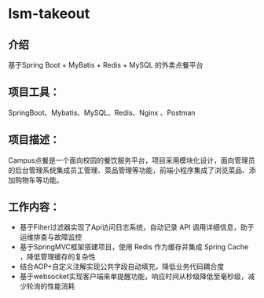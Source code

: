 # lsm-takeout
## 介绍
基于Spring Boot + MyBatis + Redis + MySQL 的外卖点餐平台

## 项目工具：  
SpringBoot、Mybatis、MySQL、Redis、Nginx 、Postman
## 项目描述：  
Campus点餐是一个面向校园的餐饮服务平台，项目采用模块化设计，面向管理员的后台管理系统集成员工管理、菜品管理等功能，前端小程序集成了浏览菜品、添加购物车等功能。
## 工作内容：  
- 基于Filter过滤器实现了Api访问日志系统，自动记录 API 调用详细信息，助于运维排查与故障监控
- 基于SpringMVC框架搭建项目，使用 Redis 作为缓存并集成 Spring Cache ，降低管理缓存的复杂性
- 结合AOP+自定义注解实现公共字段自动填充，降低业务代码耦合度
- 基于websocket实现客户端来单提醒功能，响应时间从秒级降低至毫秒级，减少轮询的性能消耗

